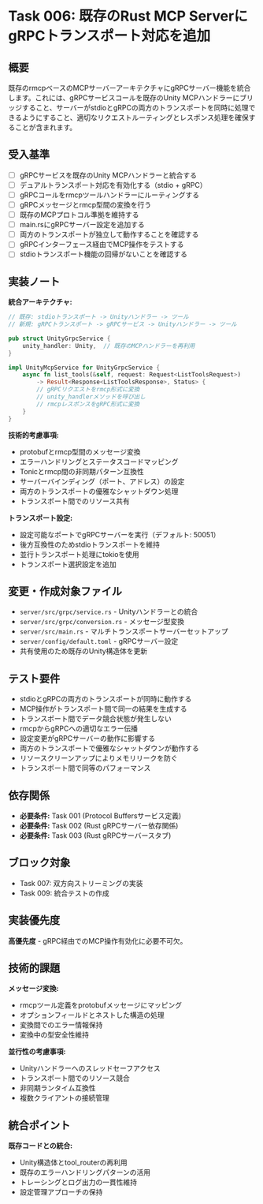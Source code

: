 # Task 006: 既存のRust MCP ServerにgRPCトランスポート対応を追加

## 概要

既存のrmcpベースのMCPサーバーアーキテクチャにgRPCサーバー機能を統合します。これには、gRPCサービスコールを既存のUnity MCPハンドラーにブリッジすること、サーバーがstdioとgRPCの両方のトランスポートを同時に処理できるようにすること、適切なリクエストルーティングとレスポンス処理を確保することが含まれます。

## 受入基準

- [ ] gRPCサービスを既存のUnity MCPハンドラーと統合する
- [ ] デュアルトランスポート対応を有効化する（stdio + gRPC）
- [ ] gRPCコールをrmcpツールハンドラーにルーティングする
- [ ] gRPCメッセージとrmcp型間の変換を行う
- [ ] 既存のMCPプロトコル準拠を維持する
- [ ] main.rsにgRPCサーバー設定を追加する
- [ ] 両方のトランスポートが独立して動作することを確認する
- [ ] gRPCインターフェース経由でMCP操作をテストする
- [ ] stdioトランスポート機能の回帰がないことを確認する

## 実装ノート

**統合アーキテクチャ:**
```rust
// 既存: stdioトランスポート -> Unityハンドラー -> ツール
// 新規: gRPCトランスポート -> gRPCサービス -> Unityハンドラー -> ツール

pub struct UnityGrpcService {
    unity_handler: Unity,  // 既存のMCPハンドラーを再利用
}

impl UnityMcpService for UnityGrpcService {
    async fn list_tools(&self, request: Request<ListToolsRequest>) 
        -> Result<Response<ListToolsResponse>, Status> {
        // gRPCリクエストをrmcp形式に変換
        // unity_handlerメソッドを呼び出し
        // rmcpレスポンスをgRPC形式に変換
    }
}
```

**技術的考慮事項:**
- protobufとrmcp型間のメッセージ変換
- エラーハンドリングとステータスコードマッピング
- Tonicとrmcp間の非同期パターン互換性
- サーバーバインディング（ポート、アドレス）の設定
- 両方のトランスポートの優雅なシャットダウン処理
- トランスポート間でのリソース共有

**トランスポート設定:**
- 設定可能なポートでgRPCサーバーを実行（デフォルト: 50051）
- 後方互換性のためstdioトランスポートを維持
- 並行トランスポート処理にtokioを使用
- トランスポート選択設定を追加

## 変更・作成対象ファイル

- `server/src/grpc/service.rs` - Unityハンドラーとの統合
- `server/src/grpc/conversion.rs` - メッセージ型変換
- `server/src/main.rs` - マルチトランスポートサーバーセットアップ
- `server/config/default.toml` - gRPCサーバー設定
- 共有使用のため既存のUnity構造体を更新

## テスト要件

- stdioとgRPCの両方のトランスポートが同時に動作する
- MCP操作がトランスポート間で同一の結果を生成する
- トランスポート間でデータ競合状態が発生しない
- rmcpからgRPCへの適切なエラー伝播
- 設定変更がgRPCサーバーの動作に影響する
- 両方のトランスポートで優雅なシャットダウンが動作する
- リソースクリーンアップによりメモリリークを防ぐ
- トランスポート間で同等のパフォーマンス

## 依存関係

- **必要条件:** Task 001 (Protocol Buffersサービス定義)
- **必要条件:** Task 002 (Rust gRPCサーバー依存関係) 
- **必要条件:** Task 003 (Rust gRPCサーバースタブ)

## ブロック対象

- Task 007: 双方向ストリーミングの実装
- Task 009: 統合テストの作成

## 実装優先度

**高優先度** - gRPC経由でのMCP操作有効化に必要不可欠。

## 技術的課題

**メッセージ変換:**
- rmcpツール定義をprotobufメッセージにマッピング
- オプションフィールドとネストした構造の処理
- 変換間でのエラー情報保持
- 変換中の型安全性維持

**並行性の考慮事項:**
- Unityハンドラーへのスレッドセーフアクセス
- トランスポート間でのリソース競合
- 非同期ランタイム互換性
- 複数クライアントの接続管理

## 統合ポイント

**既存コードとの統合:**
- Unity構造体とtool_routerの再利用
- 既存のエラーハンドリングパターンの活用
- トレーシングとログ出力の一貫性維持
- 設定管理アプローチの保持